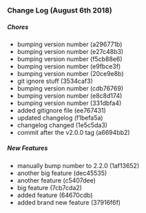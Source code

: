 ### Change Log (August 6th 2018)

##### Chores

*  bumping version number (a296771b)
*  bumping version number (e27c48b3)
*  bumping version number (f5cb88e6)
*  bumping version number (e9fbce3f)
*  bumping version number (20ce9e8b)
*  git ignore stuff (3534caf3)
*  bumping version number (cdb76769)
*  bumping version number (e8c8d174)
*  bumping version number (331dbfa4)
*  added gitignore file (ee767431)
*  updated changelog (f1befa5a)
*  changelog changed (1e5c5da3)
*  commit after the v2.0.0 tag (a6694bb2)

##### New Features

*  manually bump number to 2.2.0 (1af13652)
*  another big feature (dec45535)
*  another feature (c5407dee)
*  big feature (7cb7cda2)
*  added feature (64670cdb)
*  added brand new feature (37916f6f)

